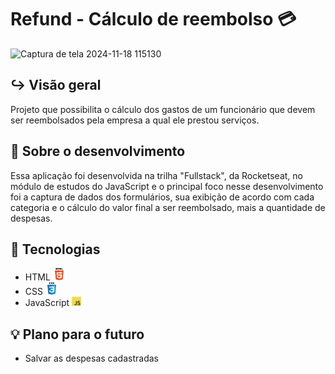 # Refund - Cálculo de reembolso :credit_card:

![Captura de tela 2024-11-18 115130](https://github.com/user-attachments/assets/d0feec2c-52f3-4538-a996-864d66bb23f6)

## :arrow_right_hook: Visão geral 
Projeto que possibilita o cálculo dos gastos de um funcionário que devem ser reembolsados pela empresa a qual ele prestou serviços. 

## :scroll: Sobre o desenvolvimento 
Essa aplicação foi desenvolvida na trilha "Fullstack", da Rocketseat, no módulo de estudos do JavaScript e o principal foco nesse desenvolvimento foi a captura de dados dos formulários, sua exibição de acordo com cada categoria e o cálculo do valor final a ser reembolsado, mais a quantidade de despesas.

## :wrench: Tecnologias 
- HTML <img src="https://raw.githubusercontent.com/devicons/devicon/master/icons/html5/html5-original-wordmark.svg" alt="html5" width="20" height="20"/>
- CSS <img src="https://raw.githubusercontent.com/devicons/devicon/master/icons/css3/css3-original-wordmark.svg" alt="css3" width="20" height="20"/>
- JavaScript <img src="https://raw.githubusercontent.com/devicons/devicon/master/icons/javascript/javascript-original.svg" alt="javascript" width="15" height="15"/>

## :bulb: Plano para o futuro 
- Salvar as despesas cadastradas 

